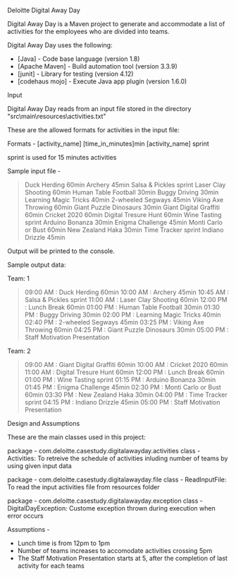 Deloitte Digital Away Day

Digital Away Day is a Maven project to generate and accommodate a list of activities for the employees who are divided into teams.

Digital Away Day uses the following:

* [Java] - Code base language (version 1.8)
* [Apache Maven] - Build automation tool (version 3.3.9)
* [junit] - Library for testing (version 4.12)
* [codehaus mojo] - Execute Java app plugin (version 1.6.0)

Input

Digital Away Day reads from an input file stored in the directory "src\main\resources\activities.txt"

These are the allowed formats for activities in the input file:

Formats - 
[activity_name] [time_in_minutes]min 
[activity_name] sprint

sprint is used for 15 minutes activities

Sample input file - 
>Duck Herding 60min
>Archery 45min
Salsa & Pickles sprint
Laser Clay Shooting 60min
Human Table Football 30min
Buggy Driving 30min
Learning Magic Tricks 40min
2-wheeled Segways 45min
Viking Axe Throwing 60min
Giant Puzzle Dinosaurs 30min
Giant Digital Graffiti 60min
Cricket 2020 60min
Digital Tresure Hunt 60min
Wine Tasting sprint
Arduino Bonanza 30min
Enigma Challenge 45min
Monti Carlo or Bust 60min
New Zealand Haka 30min
Time Tracker sprint
Indiano Drizzle 45min

Output will be printed to the console. 

Sample output data:

Team: 1
>09:00 AM : Duck Herding 60min
>10:00 AM : Archery 45min
10:45 AM : Salsa & Pickles sprint
11:00 AM : Laser Clay Shooting 60min
12:00 PM : Lunch Break 60min
01:00 PM : Human Table Football 30min
01:30 PM : Buggy Driving 30min
02:00 PM : Learning Magic Tricks 40min
02:40 PM : 2-wheeled Segways 45min
03:25 PM : Viking Axe Throwing 60min
04:25 PM : Giant Puzzle Dinosaurs 30min
05:00 PM : Staff Motivation Presentation

Team: 2
>09:00 AM : Giant Digital Graffiti 60min
>10:00 AM : Cricket 2020 60min
11:00 AM : Digital Tresure Hunt 60min
12:00 PM : Lunch Break 60min
01:00 PM : Wine Tasting sprint
01:15 PM : Arduino Bonanza 30min
01:45 PM : Enigma Challenge 45min
02:30 PM : Monti Carlo or Bust 60min
03:30 PM : New Zealand Haka 30min
04:00 PM : Time Tracker sprint
04:15 PM : Indiano Drizzle 45min
05:00 PM : Staff Motivation Presentation

Design and Assumptions

These are the main classes used in this project:

package - com.deloitte.casestudy.digitalawayday.activities
class - Activities: To retreive the schedule of activities inluding number of teams by using given input data

package - com.deloitte.casestudy.digitalawayday.file
class - ReadInputFile: To read the input activities file from resources folder 

package - com.deloitte.casestudy.digitalawayday.exception
class - DigitalDayException: Custome exception thrown during execution when error occurs

Assumptions - 
- Lunch time is from 12pm to 1pm
- Number of teams increases to accomodate activities crossing 5pm
- The Staff Motivation Presentation starts at 5, after the completion of last activity for each teams

